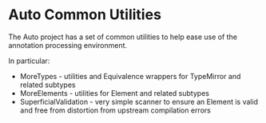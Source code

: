 Auto Common Utilities
========

The Auto project has a set of common utilities to help ease use of the annotation processing environment. 

In particular:

  * MoreTypes - utilities and Equivalence wrappers for TypeMirror and related subtypes
  * MoreElements - utilities for Element and related subtypes
  * SuperficialValidation - very simple scanner to ensure an Element is valid and free from distortion from upstream compilation errors
  
  
